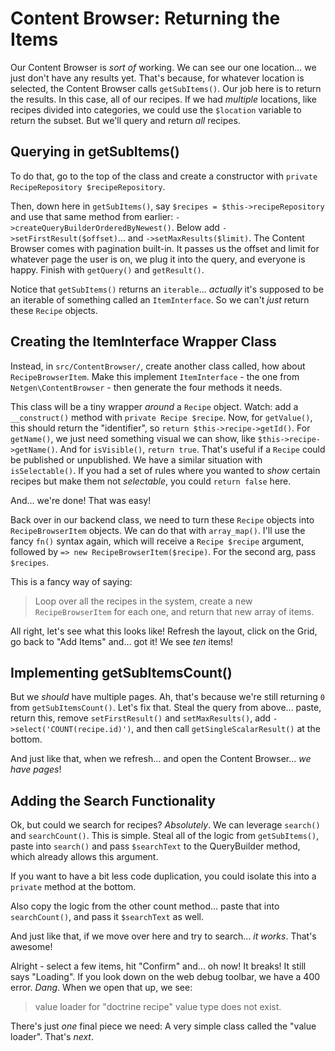 # Content Browser: Returning the Items

Our Content Browser is *sort of* working. We can see our one location... we just
don't have any results yet. That's because, for whatever location is selected,
the Content Browser calls `getSubItems()`. Our job here is to return the results.
In this case, all of our recipes. If we had *multiple* locations, like recipes
divided into categories, we could use the `$location` variable to return the subset.
But we'll query and return *all* recipes.

## Querying in getSubItems()

To do that, go to the top of the class and create a constructor with
`private RecipeRepository $recipeRepository`.

Then, down here in `getSubItems()`, say `$recipes = $this->recipeRepository` and
use that same method from earlier: `->createQueryBuilderOrderedByNewest()`. Below
add `->setFirstResult($offset)`... and `->setMaxResults($limit)`. The Content
Browser comes with pagination built-in. It passes us the offset and limit for whatever
page the user is on, we plug it into the query, and everyone is happy. Finish
with `getQuery()` and `getResult()`.

Notice that `getSubItems()` returns an `iterable`... *actually* it's supposed to
be an iterable of something called an `ItemInterface`. So we can't *just* return
these `Recipe` objects.

## Creating the ItemInterface Wrapper Class

Instead, in `src/ContentBrowser/`, create another class called, how about
`RecipeBrowserItem`. Make this implement `ItemInterface` - the one from
`Netgen\ContentBrowser` - then generate the four methods it needs.

This class will be a tiny wrapper *around* a `Recipe` object. Watch: add
a `__construct()` method with `private Recipe $recipe`. Now, for `getValue()`,
this should return the "identifier", so `return $this->recipe->getId()`.
For `getName()`, we just need something visual we can show, like
`$this->recipe->getName()`. And for `isVisible()`, `return true`. That's useful if
a `Recipe` could be published or unpublished. We have a similar situation with
`isSelectable()`. If you had a set of rules where you wanted to *show* certain recipes
but make them not *selectable*, you could `return false` here.

And... we're done! That was easy!

Back over in our backend class, we need to turn these `Recipe` objects into
`RecipeBrowserItem` objects. We can do that with `array_map()`. I'll use the
fancy `fn()` syntax again, which will receive a `Recipe $recipe` argument, followed
by `=> new RecipeBrowserItem($recipe)`. For the second arg, pass `$recipes`.

This is a fancy way of saying:

> Loop over all the recipes in the system, create a new `RecipeBrowserItem` for
> each one, and return that new array of items.

All right, let's see what this looks like! Refresh the layout, click on the Grid, go
back to "Add Items" and... got it! We see *ten* items!

## Implementing getSubItemsCount()

But we *should* have multiple pages. Ah, that's because we're still returning `0`
from `getSubItemsCount()`. Let's fix that. Steal the query from above... paste,
return this, remove `setFirstResult()` and `setMaxResults()`,
add `->select('COUNT(recipe.id)')`, and then call `getSingleScalarResult()`
at the bottom.

And just like that, when we refresh... and open the Content Browser...
*we have pages*!

## Adding the Search Functionality

Ok, but could we search for recipes? *Absolutely*. We can leverage `search()` and
`searchCount()`. This is simple. Steal all of the logic from `getSubItems()`, paste
into `search()` and pass `$searchText` to the QueryBuilder method, which already
allows this argument.

If you want to have a bit less code duplication, you could isolate this into
a `private` method at the bottom.

Also copy the logic from the other count method... paste that into `searchCount()`,
and pass it `$searchText` as well.

And just like that, if we move over here and try to search... *it works*. That's
awesome!

Alright - select a few items, hit "Confirm" and... oh now! It breaks! It still says
"Loading". If you look down on the web debug toolbar, we have a 400 error.
*Dang*. When we open that up, we see:

> value loader for "doctrine recipe" value type does not exist.

There's just *one* final piece we need: A very simple class called the "value
loader". That's *next*.
